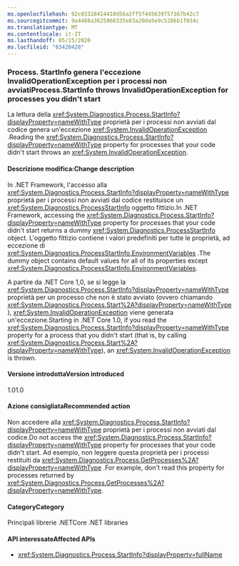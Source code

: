 ```yaml
---
ms.openlocfilehash: 92c03328414410d56a2ff5f445639757367b42c7
ms.sourcegitcommit: 9a4488a3625866335e83a20da5e9c5286b1f034c
ms.translationtype: MT
ms.contentlocale: it-IT
ms.lasthandoff: 05/15/2020
ms.locfileid: "83420428"
---
```

### <a name="processstartinfo-throws-invalidoperationexception-for-processes-you-didnt-start"></a><span data-ttu-id="6a9b5-101">Process. StartInfo genera l'eccezione InvalidOperationException per i processi non avviati</span><span class="sxs-lookup"><span data-stu-id="6a9b5-101">Process.StartInfo throws InvalidOperationException for processes you didn't start</span></span>

<span data-ttu-id="6a9b5-102">La lettura della <xref:System.Diagnostics.Process.StartInfo?displayProperty=nameWithType> proprietà per i processi non avviati dal codice genera un'eccezione <xref:System.InvalidOperationException> .</span><span class="sxs-lookup"><span data-stu-id="6a9b5-102">Reading the <xref:System.Diagnostics.Process.StartInfo?displayProperty=nameWithType> property for processes that your code didn't start throws an <xref:System.InvalidOperationException>.</span></span>

#### <a name="change-description"></a><span data-ttu-id="6a9b5-103">Descrizione modifica:</span><span class="sxs-lookup"><span data-stu-id="6a9b5-103">Change description</span></span>

<span data-ttu-id="6a9b5-104">In .NET Framework, l'accesso alla <xref:System.Diagnostics.Process.StartInfo?displayProperty=nameWithType> proprietà per i processi non avviati dal codice restituisce un <xref:System.Diagnostics.ProcessStartInfo> oggetto fittizio.</span><span class="sxs-lookup"><span data-stu-id="6a9b5-104">In .NET Framework, accessing the <xref:System.Diagnostics.Process.StartInfo?displayProperty=nameWithType> property for processes that your code didn't start returns a dummy <xref:System.Diagnostics.ProcessStartInfo> object.</span></span> <span data-ttu-id="6a9b5-105">L'oggetto fittizio contiene i valori predefiniti per tutte le proprietà, ad eccezione di <xref:System.Diagnostics.ProcessStartInfo.EnvironmentVariables> .</span><span class="sxs-lookup"><span data-stu-id="6a9b5-105">The dummy object contains default values for all of its properties except <xref:System.Diagnostics.ProcessStartInfo.EnvironmentVariables>.</span></span>

<span data-ttu-id="6a9b5-106">A partire da .NET Core 1,0, se si legge la <xref:System.Diagnostics.Process.StartInfo?displayProperty=nameWithType> proprietà per un processo che non è stato avviato (ovvero chiamando <xref:System.Diagnostics.Process.Start%2A?displayProperty=nameWithType> ), <xref:System.InvalidOperationException> viene generata un'eccezione.</span><span class="sxs-lookup"><span data-stu-id="6a9b5-106">Starting in .NET Core 1.0, if you read the <xref:System.Diagnostics.Process.StartInfo?displayProperty=nameWithType> property for a process that you didn't start (that is, by calling <xref:System.Diagnostics.Process.Start%2A?displayProperty=nameWithType>), an <xref:System.InvalidOperationException> is thrown.</span></span>

#### <a name="version-introduced"></a><span data-ttu-id="6a9b5-107">Versione introdotta</span><span class="sxs-lookup"><span data-stu-id="6a9b5-107">Version introduced</span></span>

<span data-ttu-id="6a9b5-108">1.0</span><span class="sxs-lookup"><span data-stu-id="6a9b5-108">1.0</span></span>

#### <a name="recommended-action"></a><span data-ttu-id="6a9b5-109">Azione consigliata</span><span class="sxs-lookup"><span data-stu-id="6a9b5-109">Recommended action</span></span>

<span data-ttu-id="6a9b5-110">Non accedere alla <xref:System.Diagnostics.Process.StartInfo?displayProperty=nameWithType> proprietà per i processi non avviati dal codice.</span><span class="sxs-lookup"><span data-stu-id="6a9b5-110">Do not access the <xref:System.Diagnostics.Process.StartInfo?displayProperty=nameWithType> property for processes that your code didn't start.</span></span> <span data-ttu-id="6a9b5-111">Ad esempio, non leggere questa proprietà per i processi restituiti da <xref:System.Diagnostics.Process.GetProcesses%2A?displayProperty=nameWithType> .</span><span class="sxs-lookup"><span data-stu-id="6a9b5-111">For example, don't read this property for processes returned by <xref:System.Diagnostics.Process.GetProcesses%2A?displayProperty=nameWithType>.</span></span>

#### <a name="category"></a><span data-ttu-id="6a9b5-112">Category</span><span class="sxs-lookup"><span data-stu-id="6a9b5-112">Category</span></span>

<span data-ttu-id="6a9b5-113">Principali librerie .NET</span><span class="sxs-lookup"><span data-stu-id="6a9b5-113">Core .NET libraries</span></span>

#### <a name="affected-apis"></a><span data-ttu-id="6a9b5-114">API interessate</span><span class="sxs-lookup"><span data-stu-id="6a9b5-114">Affected APIs</span></span>

- <xref:System.Diagnostics.Process.StartInfo?displayProperty=fullName>

<!--

#### Affected APIs

- `P:System.Diagnostics.Process.StartInfo`

-->
